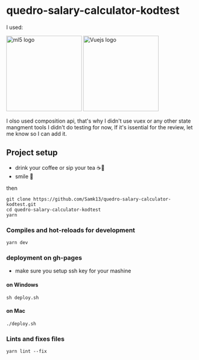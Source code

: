 # quedro-salary-calculator-kodtest

I used:

  <img src="https://upload.wikimedia.org/wikipedia/commons/thumb/4/4c/Typescript_logo_2020.svg/512px-Typescript_logo_2020.svg.png" height="200px" width="200px" alt="ml5 logo"/>     <img src="https://cdn.iconscout.com/icon/free/png-256/vue-282497.png" width="200px" height="200px" alt="Vuejs logo"/>

I olso used composition api, that's why I didn't use vuex or any other state mangment tools
I didn't do testing for now, If it's issential for the review, let me know so I can add it.

## Project setup

- drink your coffee or sip your tea ☕🍵
- smile 🙂

then 
```
git clone https://github.com/Samk13/quedro-salary-calculator-kodtest.git
cd quedro-salary-calculator-kodtest
yarn
```

### Compiles and hot-reloads for development
```
yarn dev
```

### deployment on gh-pages

- make sure you setup ssh key for your mashine

#### on Windows
```
sh deploy.sh
```
#### on Mac
```
./deploy.sh
```


### Lints and fixes files
```
yarn lint --fix
```
